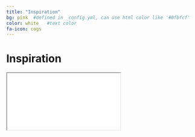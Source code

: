 ```yaml
---
title: "Inspiration"
bg: pink  #defined in _config.yml, can use html color like '#0fbfcf'
color: white   #text color
fa-icon: cogs
---
```


# Inspiration


<div class="icontain">
  <iframe src="//www.youtube.com/embed/FoEPlE8Pg7I"   allowfullscreen></iframe>
</div>